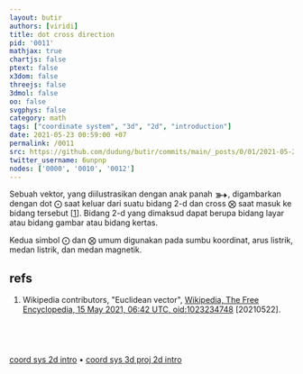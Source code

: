 ```yaml
---
layout: butir
authors: [viridi]
title: dot cross direction
pid: '0011'
mathjax: true
chartjs: false
ptext: false
x3dom: false
threejs: false
3dmol: false
oo: false
svgphys: false
category: math
tags: ["coordinate system", "3d", "2d", "introduction"]
date: 2021-05-23 00:59:00 +07
permalink: /0011
src: https://github.com/dudung/butir/commits/main/_posts/0/01/2021-05-22-dot-cross-direction.md
twitter_username: 6unpnp
nodes: ['0000', '0010', '0012']
---
```

Sebuah vektor, yang diilustrasikan dengan anak panah <c style="font-size: 2em; top: 0.2em; position: relative; border: 0px solid black; line-height: 0;">&#x27b3;</c>, digambarkan dengan dot $\bigodot$ saat keluar dari suatu bidang 2-d dan cross $\bigotimes$ saat masuk ke bidang tersebut [[1](#r01)]. Bidang 2-d yang dimaksud dapat berupa bidang layar atau bidang gambar atau bidang kertas.

Kedua simbol $\bigodot$ dan $\bigotimes$ umum digunakan pada sumbu koordinat, arus listrik, medan listrik, dan medan magnetik.

## refs
1. <a name="r01"></a>Wikipedia contributors, "Euclidean vector", [Wikipedia, The Free Encyclopedia, 15 May 2021, 06:42 UTC, oid:1023234748](https://en.wikipedia.org/w/index.php?oldid=1023234748#Representations) [20210522].


## &nbsp;
[coord sys 2d intro](0010) &bull;
[coord sys 3d proj 2d intro](0012)
